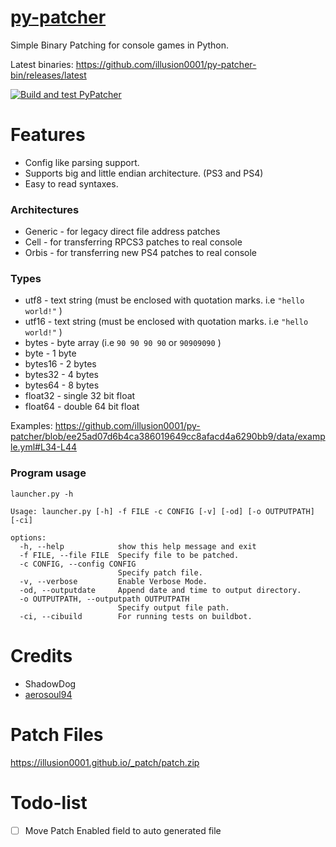 # [py-patcher](../../../../illusion0001/py-patcher)

Simple Binary Patching for console games in Python.

Latest binaries: https://github.com/illusion0001/py-patcher-bin/releases/latest

[![Build and test PyPatcher](https://github.com/illusion0001/py-patcher/actions/workflows/build_and_test.yml/badge.svg)](https://github.com/illusion0001/py-patcher/actions/workflows/build_and_test.yml)

# Features

- Config like parsing support.
- Supports big and little endian architecture. (PS3 and PS4)
- Easy to read syntaxes.

### Architectures

- Generic - for legacy direct file address patches
- Cell - for transferring RPCS3 patches to real console
- Orbis - for transferring new PS4 patches to real console

### Types

- utf8 - text string (must be enclosed with quotation marks. i.e  `"hello world!"` )
- utf16 - text string (must be enclosed with quotation marks. i.e `"hello world!"` )
- bytes - byte array (i.e `90 90 90 90` or `90909090` )
- byte - 1 byte
- bytes16 - 2 bytes
- bytes32 - 4 bytes
- bytes64 - 8 bytes
- float32 - single 32 bit float
- float64 - double 64 bit float

Examples: https://github.com/illusion0001/py-patcher/blob/ee25ad07d6b4ca386019649cc8afacd4a6290bb9/data/example.yml#L34-L44

### Program usage

```
launcher.py -h

Usage: launcher.py [-h] -f FILE -c CONFIG [-v] [-od] [-o OUTPUTPATH] [-ci]

options:
  -h, --help            show this help message and exit
  -f FILE, --file FILE  Specify file to be patched.
  -c CONFIG, --config CONFIG
                        Specify patch file.
  -v, --verbose         Enable Verbose Mode.
  -od, --outputdate     Append date and time to output directory.
  -o OUTPUTPATH, --outputpath OUTPUTPATH
                        Specify output file path.
  -ci, --cibuild        For running tests on buildbot.
```

# Credits
- ShadowDog
- [aerosoul94](https://github.com/aerosoul94)

# Patch Files

https://illusion0001.github.io/_patch/patch.zip

# Todo-list

- [ ] Move Patch Enabled field to auto generated file
